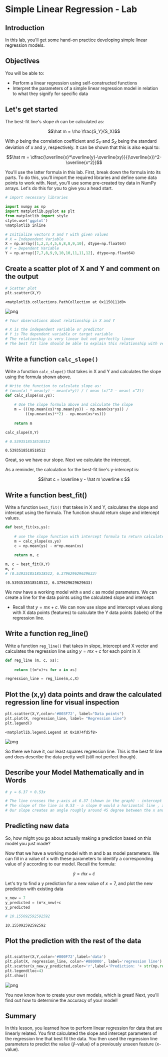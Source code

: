 
# Simple Linear Regression - Lab

## Introduction

In this lab, you'll get some hand-on practice developing simple linear regression models. 

## Objectives

You will be able to:

* Perform a linear regression using self-constructed functions
* Interpret the parameters of a simple linear regression model in relation to what they signify for specific data

## Let's get started

The best-fit line's slope $\hat m$ can be calculated as:

$$\hat m = \rho \frac{S_Y}{S_X}$$

With $\rho$ being the correlation coefficient and ${S_Y}$ and ${S_X}$ being the standard deviation of $x$ and $y$, respectively. It can be shown that this is also equal to:

$$\hat m = \dfrac{\overline{x}*\overline{y}-\overline{xy}}{(\overline{x})^2-\overline{x^2}}$$

You'll use the latter formula in this lab. First, break down the formula into its parts. To do this, you'll import the required libraries and define some data points to work with. Next, you'll use some pre-created toy data in NumPy arrays. Let's do this for you to give you a head start. 


```python
# import necessary libraries

import numpy as np
import matplotlib.pyplot as plt
from matplotlib import style
style.use('ggplot')
%matplotlib inline

# Initialize vectors X and Y with given values
# X = Independent Variable
X = np.array([1,2,3,4,5,6,8,8,9,10], dtype=np.float64)
# Y = Dependent Variable
Y = np.array([7,7,8,9,9,10,10,11,11,12], dtype=np.float64)
```

## Create a scatter plot of X and Y and comment on the output


```python
# Scatter plot
plt.scatter(X,Y)
```




    <matplotlib.collections.PathCollection at 0x1150111d0>




![png](index_files/index_3_1.png)



```python
# Your observations about relationship in X and Y 

# X is the independent variable or predictor
# Y is The dependent variable or target variable
# The relationship is very linear but not perfectly linear
# The best fit line should be able to explain this relationship with very low error
```

## Write a function `calc_slope()`

Write a function `calc_slope()` that takes in X and Y and calculates the slope using the formula shown above. 


```python
# Write the function to calculate slope as: 
# (mean(x) * mean(y) – mean(x*y)) / ( mean (x)^2 – mean( x^2))
def calc_slope(xs,ys):
    
    # Use the slope formula above and calculate the slope
    m = (((np.mean(xs)*np.mean(ys)) - np.mean(xs*ys)) /
         ((np.mean(xs)**2) - np.mean(xs*xs)))
    
    return m

calc_slope(X,Y)

# 0.5393518518518512
```




    0.5393518518518512



Great, so we have our slope. Next we calculate the intercept. 

As a reminder, the calculation for the best-fit line's y-intercept is:

$$\hat c = \overline y - \hat m \overline x $$


## Write a function best_fit()

Write a function `best_fit()` that takes in X and Y, calculates the slope and intercept using the formula. The function should return slope and intercept values. 


```python
def best_fit(xs,ys):
    
    # use the slope function with intercept formula to return calculate slope and intercept from data points
    m = calc_slope(xs,ys)
    c = np.mean(ys) - m*np.mean(xs)
    
    return m, c

m, c = best_fit(X,Y)
m, c
# (0.5393518518518512, 6.379629629629633)
```




    (0.5393518518518512, 6.379629629629633)



We now have a working model with `m` and `c` as model parameters. We can create a line for the data points using the calculated slope and intercept:

* Recall that $y = mx + c$. We can now use slope and intercept values along with X data points (features) to calculate the Y data points (labels) of the regression line. 

## Write a function reg_line()

Write a function `reg_line()` that takes in slope, intercept and X vector and calculates the regression line using $y= mx + c$ for each point in X


```python
def reg_line (m, c, xs):
    
    return [(m*x)+c for x in xs]

regression_line = reg_line(m,c,X)
```

## Plot the (x,y) data points and draw the calculated regression line for visual inspection


```python
plt.scatter(X,Y,color='#003F72', label="Data points")
plt.plot(X, regression_line, label= "Regression Line")
plt.legend()
```




    <matplotlib.legend.Legend at 0x1074fd5f8>




![png](index_files/index_12_1.png)


So there we have it, our least squares regression line. This is the best fit line and does describe the data pretty well (still not perfect though). 

## Describe your Model Mathematically and in Words


```python
# y = 6.37 + 0.53x

# The line crosses the y-axis at 6.37 (shown in the graph) - intercept
# The slope of the line is 0.53 - a slope 0 would a horizontal line , and slope = 1 would be a vertical one
# Our slope creates an angle roughly around 45 degree between the x and y axes. 
```

## Predicting new data

So, how might you go about actually making a prediction based on this model you just made?

Now that we have a working model with m and b as model parameters. We can fill in a value of x with these parameters to identify a corresponding value of $\hat y$ according to our model. Recall the formula:

$$\hat y = \hat mx + \hat c$$

Let's try to find a y prediction for a new value of $x = 7$, and plot the new prediction with existing data 


```python
x_new = 7
y_predicted = (m*x_new)+c
y_predicted

# 10.155092592592592
```




    10.155092592592592



## Plot the prediction with the rest of the data


```python

plt.scatter(X,Y,color='#000F72',label='data')
plt.plot(X, regression_line, color='#880000', label='regression line')
plt.scatter(x_new,y_predicted,color='r',label='Prediction: '+ str(np.round(y_predicted,1)))
plt.legend(loc=4)
plt.show()
```


![png](index_files/index_18_0.png)


You now know how to create your own models, which is great! Next, you'll find out how to determine the accuracy of your model!

## Summary

In this lesson, you learned how to perform linear regression for data that are linearly related. You first calculated the slope and intercept parameters of the regression line that best fit the data. You then used the regression line parameters to predict the value ($\hat y$-value) of a previously unseen feature ($x$-value). 
